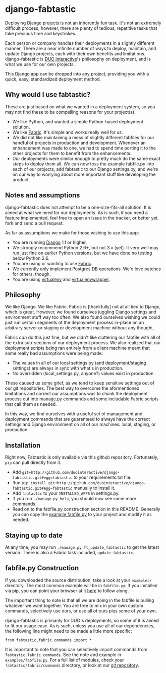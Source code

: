 # django-fabtastic

Deploying Django projects is not an inherently fun task. It's not an
extremely difficult process, however, there are plenty of tedious, repetitive 
tasks that take precious time and keystrokes.

Each person or company handles their deployments in a slightly different
manner. There are a near infinite number of ways to deploy, maintain, and
update Django projects, each with their own benefits and limitations.
django-fabtastic is [DUO Interactive](http://duointeractive.com)'s 
philosophy on deployment, and is what we use for our own projects. 

This Django app can be dropped into any project, providing you with a quick, 
easy, standardized deployment method.

## Why would I use fabtastic?

These are just based on what we wanted in a deployment system, so you may not
find these to be compelling reasons for your project(s).

* We like Python, and wanted a simple Python-based deployment solution.
* We like [Fabric](http://docs.fabfile.org/). It's simple and works really
  well for us.
* We did not like maintaining a mess of slightly different fabfiles for our
  handful of projects in production and development. Whenever an enhancement
  was made to one, we had to spend time porting it to the other projects for
  them to benefit from the enhancements.
* Our deployments were similar enough to pretty much do the same exact
  steps to deploy them all. We can now toss the example fabfile.py into each
  of our projects, add fabtastic to our Django settings.py, and we're on
  our way to worrying about more important stuff like developing the product.

## Notes and assumptions

django-fabtastic does not attempt to be a one-size-fits-all solution. It is
aimed at what we need for our deployments. As is such, if you need a feature
implemented, feel free to open an issue in the tracker, or better yet,
fork and send a pull request.

As far as assumptions we make for those wishing to use this app:

* You are running [Django](http://djangoproject.com) 1.1 or higher.
* We strongly recommend Python 2.6+, but not 3.x (yet). It very well may run
  just fine on earlier Python versions, but we have done no testing below
  Python 2.6.
* You are using or wanting to use [Fabric](http://fabfile.org).
* We currently only implement Postgres DB operations. We'd love patches for
  others, though.
* You are using [virtualenv](http://pypi.python.org/pypi/virtualenv) and 
  [virtualenvwrapper](http://pypi.python.org/pypi/virtualenvwrapper).
  
## Philosophy

We like Django. We like Fabric. Fabric is [thankfully] not at all tied to
Django, which is great. However, we found ourselves juggling Django
settings and environment stuff way too often. We also found ourselves wishing
we could just run certain segments of the deployment process in-place on
an arbitrary server or staging or development machine without any thought.

Fabric *can* do this just fine, but we didn't like cluttering our
fabfile with all of the extra sub-sections of our deployment process. We also
realized that our deployment scripts being ran entirely from a client machine
meant that some really bad assumptions were being made:

* The values in all of our local settings.py (and deployment/staging settings)
  are always in sync with what's in production.
* No overridden (local_settings.py, anyone?) values exist in production.

These caused us some grief, as we tend to keep sensitive settings out of our
git repositories. The best way to overcome the aformentioned limitations and
correct our assumptions was to chunk the deployment process out into
manage.py commands and some includable Fabric scripts that call them as needed.

In this way, we find ourselves with a useful set of management and deployment
commands that are guaranteed to always have the correct settings and
Django environment on all of our machines: local, staging, or production.

## Installation

Right now, Fabtastic is only available via this github repository. Fortunately,
`pip` can pull directly from it.

* Add `git+http://github.com/duointeractive/django-fabtastic.git#egg=fabtastic`
  to your requirements.txt file.
* Run `pip install git+http://github.com/duointeractive/django-fabtastic.git#egg=fabtastic`
  manually to install it.
* Add `fabtastic` to your `INSTALLED_APPS` in settings.py.
* If you run `./manage.py help`, you should now see some more commands.
* Read on to the fabfile.py construction section in this README. Generally you
  can copy the [example fabfile.py](http://github.com/duointeractive/django-fabtastic/blob/master/examples/fabfile.py)
  to your project and modify it as needed.

## Staying up to date

At any time, you may run `./manage.py ft_update_fabtastic` to get the latest
version. There is also a Fabric task included, `update_fabtastic`.

## fabfile.py Construction

If you downloaded the source distribution, take a look at your `examples/`
directory. The most common example will be in `fabfile.py`. If you installed
via pip, you can point your browser at it 
[here](http://github.com/duointeractive/django-fabtastic/blob/master/examples/fabfile.py)
to follow along.

The important thing to note is that all we are doing in the fabfile is pulling
whatever we want together. You are free to mix in your own custom commands,
selectively use ours, or use all of ours plus some of your own.

django-fabtastic is primarily for DUO's deployments, so some of it is aimed to
fit our usage case. As is such, unless you use all of our dependencies, the
following line might need to be made a little more specific:

    from fabtastic.fabric.commands import *

It is important to note that you can selectively import commands from
`fabtastic.fabric.commands`. See the note and example in `examples/fabfile.py`.
For a full list of modules, check your `fabtastic/fabric/commands` directory,
or look at our [git repository](http://github.com/duointeractive/django-fabtastic/tree/master/fabtastic/fabric/commands/).